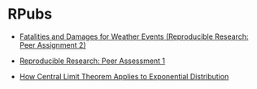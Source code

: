 # RPubs

* [Fatalities and Damages for Weather Events (Reproducible Research: Peer Assignment 2)](http://rpubs.com/daniele/fatalities-and-damages-for-weather-events)

* [Reproducible Research: Peer Assessment 1](http://rpubs.com/daniele/reproducible_research_peer_assessment_1)

* [How Central Limit Theorem Applies to Exponential Distribution](http://rpubs.com/daniele/how-central-limit-theorem-applies-to-exponential-distribution)

